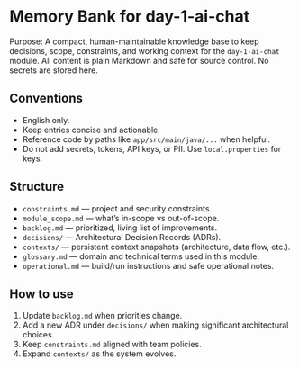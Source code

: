 # Memory Bank for day-1-ai-chat

Purpose: A compact, human-maintainable knowledge base to keep decisions, scope, constraints, and working context for the `day-1-ai-chat` module. All content is plain Markdown and safe for source control. No secrets are stored here.

## Conventions
- English only.
- Keep entries concise and actionable.
- Reference code by paths like `app/src/main/java/...` when helpful.
- Do not add secrets, tokens, API keys, or PII. Use `local.properties` for keys.

## Structure
- `constraints.md` — project and security constraints.
- `module_scope.md` — what’s in-scope vs out-of-scope.
- `backlog.md` — prioritized, living list of improvements.
- `decisions/` — Architectural Decision Records (ADRs).
- `contexts/` — persistent context snapshots (architecture, data flow, etc.).
- `glossary.md` — domain and technical terms used in this module.
- `operational.md` — build/run instructions and safe operational notes.

## How to use
1. Update `backlog.md` when priorities change.
2. Add a new ADR under `decisions/` when making significant architectural choices.
3. Keep `constraints.md` aligned with team policies.
4. Expand `contexts/` as the system evolves.


